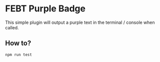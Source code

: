 # FEBT Purple Badge

This simple plugin will output a purple text in the terminal / console when called.

## How to?

`npm run test`
